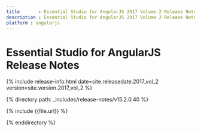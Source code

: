 ```yaml
---
title 		: Essential Studio for AngularJS 2017 Volume 2 Release Notes
description : Essential Studio for AngularJS 2017 Volume 2 Release Notes
platform : angularjs
---
```


# Essential Studio for AngularJS Release Notes

{% include release-info.html date=site.releasedate.2017_vol_2 version=site.version.2017_vol_2 %} 

{% directory path: _includes/release-notes/v15.2.0.40 %}

{% include {{file.url}} %}

{% enddirectory %}